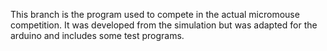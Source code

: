 This branch is the program used to compete in the actual micromouse competition. It was developed from the simulation but was adapted for the arduino and includes some test programs.

